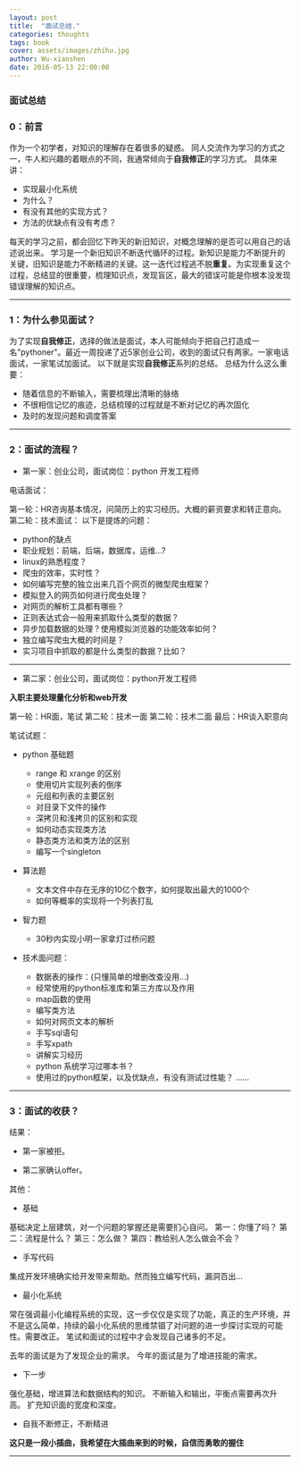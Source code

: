 ```yaml
---
layout: post
title:  "面试总结."
categories: thoughts
tags: book
cover: assets/images/zhihu.jpg
author: Wu-xiaoshen
date: 2016-05-13 22:00:00
---
```



### 面试总结


### 0：前言
作为一个初学者，对知识的理解存在着很多的疑惑。
同人交流作为学习的方式之一，牛人和兴趣的着眼点的不同，我通常倾向于**自我修正**的学习方式。
具体来讲：

- 实现最小化系统
- 为什么？
- 有没有其他的实现方式？
- 方法的优缺点有没有考虑？

每天的学习之前，都会回忆下昨天的新旧知识，对概念理解的是否可以用自己的话述说出来。
学习是一个新旧知识不断迭代循环的过程。新知识是能力不断提升的关键，旧知识是能力不断精进的关键。这一迭代过程逃不脱**重复**。为实现重复这个过程，总结显的很重要，梳理知识点，发现盲区，最大的错误可能是你根本没发现错误理解的知识点。


---

### 1：为什么参见面试？

为了实现**自我修正**，选择的做法是面试，本人可能倾向于把自己打造成一名"pythoner"。最近一周投递了近5家创业公司，收到的面试只有两家。一家电话面试，一家笔试加面试。
以下就是实现**自我修正**系列的总结。
总结为什么这么重要：

- 随着信息的不断输入，需要梳理出清晰的脉络
- 不很相信记忆的痕迹，总结梳理的过程就是不断对记忆的再次固化
- 及时的发现问题和调度答案


---

### 2：面试的流程？

- 第一家：创业公司，面试岗位：python 开发工程师

电话面试：

第一轮：HR咨询基本情况，问简历上的实习经历。大概的薪资要求和转正意向。
第二轮：技术面试：
以下是提炼的问题：

- python的缺点
- 职业规划：前端，后端，数据库，运维...?
- linux的熟悉程度？
- 爬虫的效率，实时性？
- 如何编写完整的独立出来几百个网页的微型爬虫框架？
- 模拟登入的网页如何进行爬虫处理？
- 对网页的解析工具都有哪些？
- 正则表达式会一般用来抓取什么类型的数据？
- 异步加载数据的处理？使用模拟浏览器的功能效率如何？
- 独立编写爬虫大概的时间是？
- 实习项目中抓取的都是什么类型的数据？比如？


---

- 第二家：创业公司，面试岗位：python开发工程师

**入职主要处理量化分析和web开发**

第一轮：HR面，笔试
第二轮：技术一面
第二轮：技术二面
最后：HR谈入职意向

笔试试题：

- python 基础题
	- range 和 xrange 的区别
	- 使用切片实现列表的倒序
	- 元组和列表的主要区别
	- 对目录下文件的操作
	- 深拷贝和浅拷贝的区别和实现
	- 如何动态实现类方法
	- 静态类方法和类方法的区别
	- 编写一个singleton

- 算法题
	- 文本文件中存在无序的10亿个数字，如何提取出最大的1000个
	- 如何等概率的实现将一个列表打乱

- 智力题
	- 30秒内实现小明一家拿灯过桥问题

- 技术面问题：
	- 数据表的操作：(只懂简单的增删改查没用...)
	- 经常使用的python标准库和第三方库以及作用
	- map函数的使用
	- 编写类方法
	- 如何对网页文本的解析
	- 手写sql语句
	- 手写xpath
	- 讲解实习经历
	- python 系统学习过哪本书？
	- 使用过的python框架，以及优缺点，有没有测试过性能？
......




---

### 3：面试的收获？

结果：

- 第一家被拒。

- 第二家确认offer。

其他：
- 基础

基础决定上层建筑，对一个问题的掌握还是需要扪心自问。
第一：你懂了吗？
第二：流程是什么？
第三：怎么做？
第四：教给别人怎么做会不会？

- 手写代码

集成开发环境确实给开发带来帮助。然而独立编写代码，漏洞百出...
- 最小化系统

常在强调最小化编程系统的实现，这一步仅仅是实现了功能，真正的生产环境，并不是这么简单，持续的最小化系统的思维禁锢了对问题的进一步探讨实现的可能性。需要改正。
笔试和面试的过程中才会发现自己诸多的不足。

去年的面试是为了发现企业的需求。
今年的面试是为了增进技能的需求。

- 下一步

强化基础，增进算法和数据结构的知识。
不断输入和输出，平衡点需要再次升高。
扩充知识面的宽度和深度。

- 自我不断修正，不断精进

**这只是一段小插曲，我希望在大插曲来到的时候，自信而勇敢的握住**

---


